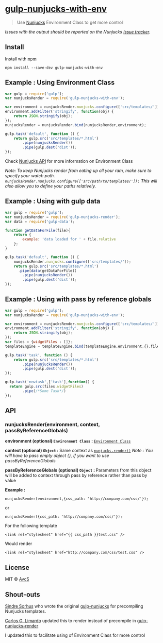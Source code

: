 # [gulp-nunjucks-with-env](https://github.com/avcs06/gulp-nunjucks-with-env)
> Use [Nunjucks](http://jlongster.github.io/nunjucks/) Environment Class to get more control

*Issues with the output should be reported on the Nunjucks [issue tracker](https://github.com/jlongster/nunjucks/issues).*


## Install

Install with [npm](https://npmjs.org/package/gulp-nunjucks-with-env)

```
npm install --save-dev gulp-nunjucks-with-env
```


## Example : Using Environment Class

```js
var gulp = require('gulp');
var nunjucksRender = require('gulp-nunjucks-with-env');

var environment = nunjucksRender.nunjucks.configure(['src/templates/']);
environment.addFilter('stringify', function(obj) {
    return JSON.stringify(obj);
});
nunjucksRender = nunjucksRender.bind(nunjucksRender,environment);

gulp.task('default', function () {
	return gulp.src('src/templates/*.html')
		.pipe(nunjucksRender())
		.pipe(gulp.dest('dist'));
});
```

Check [Nunjucks API](https://mozilla.github.io/nunjucks/api.html#environment) for more information on Environment Class

*Note: To keep Nunjucks render from eating up all your ram, make sure to specify your watch path. ```nunjucksRender.nunjucks.configure(['src/path/to/templates/']);``` This will also allow you to define your paths relatively.*


## Example : Using with gulp data

```js
var gulp = require('gulp');
var nunjucksRender = require('gulp-nunjucks-render');
var data = require('gulp-data');

function getDataForFile(file){
    return {
        example: 'data loaded for ' + file.relative
    };
}

gulp.task('default', function () {
	nunjucksRender.nunjucks.configure(['src/templates/']);
	return gulp.src('src/templates/*.html')
	  .pipe(data(getDataForFile))
		.pipe(nunjucksRender())
		.pipe(gulp.dest('dist'));
});
```

## Example : Using with pass by reference globals

```js
var gulp = require('gulp');
var nunjucksRender = require('gulp-nunjucks-with-env');

var environment = nunjucksRender.nunjucks.configure(['src/templates/']);
environment.addFilter('stringify', function(obj) {
    return JSON.stringify(obj);
});
var files = {widgetFiles : []};
templateEngine = templateEngine.bind(templateEngine,environment,{},files);

gulp.task('task', function () {
	return gulp.src('src/templates/*.html')
		.pipe(nunjucksRender())
		.pipe(gulp.dest('dist'));
});

gulp.task('newtask',['task'],function() {
  return gulp.src(files.widgetFiles)
		.pipe(/*Some Task*/)
});
```

## API

### nunjucksRender(environment, context, passByReferenceGlobals)

<b>environment (optional) `Environment Class` : </b>
  [`Environment Class`](https://mozilla.github.io/nunjucks/api.html#environment)

<b>context (optional) `Object` : </b>
  Same context as [`nunjucks.render()`](http://jlongster.github.io/nunjucks/api.html#render)
  *Note : You will have to pass empty object {}, if you want to use passByReferenceGlobals*

<b>passByReferenceGlobals (optional) `Object` : </b>
  Parameters from this object will be added to context through pass by reference rather than pass by value

<b>Example : </b>
```
nunjucksRender(environment,{css_path: 'http://company.com/css/'});
```
or
```
nunjucksRender({css_path: 'http://company.com/css/'});
```

For the following template
```
<link rel="stylesheet" href="{{ css_path }}test.css" />
```

Would render
```
<link rel="stylesheet" href="http://company.com/css/test.css" />
```

## License

MIT © [AvcS](http://www.avcs-tips.com)

## Shout-outs

[Sindre Sorhus](http://sindresorhus.com/) who wrote the original [gulp-nunjucks](https://www.npmjs.org/package/gulp-nunjucks) for precompiling Nunjucks templates. 

[Carlos G. Limardo](http://limardo.org) updated this to render instead of precompile in [gulp-nunjucks-render](https://www.npmjs.org/package/gulp-nunjucks-render)

I updated this to facilitate using of Environment Class for more control
